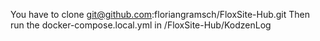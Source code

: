 You have to clone git@github.com:floriangramsch/FloxSite-Hub.git
Then run the docker-compose.local.yml in /FloxSite-Hub/KodzenLog
